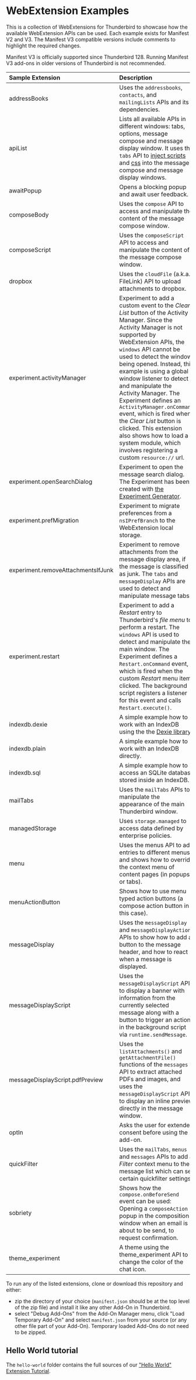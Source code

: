 # WebExtension Examples

This is a collection of WebExtensions for Thunderbird to showcase how the available WebExtension APIs can be used. Each example exists for Manifest V2 and V3. The Manifest V3 compatible versions include comments to highlight the required changes.

Manifest V3 is officially supported since Thunderbird 128. Running Manifest V3 add-ons in older versions of Thunderbird is not recommended.

| Sample Extension                   | Description |
|:-----------------------------------|:------------|
| addressBooks                       | Uses the `addressbooks`, `contacts`, and `mailingLists` APIs and its dependencies. |
| apiList                            | Lists all available APIs in different windows: tabs, options, message compose and message display window. It uses the `tabs` API to [inject scripts](https://thunderbird-webextensions.readthedocs.io/en/latest/tabs.html#executescript-tabid-details) and [css](https://thunderbird-webextensions.readthedocs.io/en/latest/tabs.html#insertcss-tabid-details) into the message compose and message display windows. |
| awaitPopup                         | Opens a blocking popup and await user feedback. |
| composeBody                        | Uses the `compose` API to access and manipulate the content of the message compose window. |
| composeScript                      | Uses the `composeScript` API to access and manipulate the content of the message compose window. |
| dropbox                            | Uses the `cloudFile` (a.k.a. FileLink) API to upload attachments to dropbox. |
| experiment.activityManager         | Experiment to add a custom event to the *Clear List* button of the Activity Manager. Since the Activity Manager is not supported by WebExtension APIs, the `windows` API cannot be used to detect the window being opened. Instead, this example is using a global window listener to detect and manipulate the Activity Manager. The Experiment defines an `ActivityManager.onCommand` event, which is fired when the *Clear List* button is clicked. This extension also shows how to load a system module, which involves registering a custom `resource://` url.|
| experiment.openSearchDialog        | Experiment to open the message search dialog. The Experiment has been created with [the Experiment Generator](https://darktrojan.github.io/generator/generator.html).|
| experiment.prefMigration           | Experiment to migrate preferences from a `nsIPrefBranch` to the WebExtension local storage. |
| experiment.removeAttachmentsIfJunk | Experiment to remove attachments from the message display area, if the message is classified as junk. The `tabs` and `messageDisplay` APIs are used to detect and manipulate message tabs. |
| experiment.restart                 | Experiment to add a *Restart* entry to Thunderbird's *file menu* to perform a restart. The `windows` API is used to detect and manipulate the main window. The Experiment defines a `Restart.onCommand` event, which is fired when the custom *Restart* menu item clicked. The background script registers a listener for this event and calls `Restart.execute()`. |
| indexdb.dexie                      | A simple example how to work with an IndexDB using the the [Dexie library](https://dexie.org/).|
| indexdb.plain                      | A simple example how to work with an IndexDB directly.|
| indexdb.sql                        | A simple example how to access an SQLite database stored inside an IndexDB.|
| mailTabs                           | Uses the `mailTabs` APIs to manipulate the appearance of the main Thunderbird window.|
| managedStorage                     | Uses `storage.managed` to access data defined by enterprise policies.|
| menu                               | Uses the menus API to add entries to different menus and shows how to override the context menu of content pages (in popups or tabs).|
| menuActionButton                   | Shows how to use menu typed action buttons (a compose action button in this case).|
| messageDisplay                     | Uses the `messageDisplay` and `messageDisplayAction` APIs to show how to add a button to the message header, and how to react when a message is displayed.|
| messageDisplayScript               | Uses the `messageDisplayScript` API to display a banner with information from the currently selected message along with a button to trigger an action in the background script via `runtime.sendMessage`. |
| messageDisplayScript.pdfPreview    | Uses the `listAttachments()` and `getAttachmentFile()` functions of the `messages` API to extract attached PDFs and images, and uses the `messageDisplayScript` API to display an inline preview directly in the message window. |
| optIn                              | Asks the user for extended consent before using the add-on.|
| quickFilter                        | Uses the `mailTabs`, `menus` and `messages` APIs to add a *Filter* context menu to the message list which can set certain quickfilter settings. |
| sobriety                           | Shows how the `compose.onBeforeSend` event can be used: Opening a `composeAction` popup in the composition window when an email is about to be send, to request confirmation. |
| theme_experiment                   | A theme using the theme_experiment API to change the color of the chat icon. |


To run any of the listed extensions, clone or download this repository and either:

* zip the directory of your choice (`manifest.json` should be at the top level of the zip file) and install it like any other Add-On in Thunderbird.
* select "Debug Add-Ons" from the Add-On Manager menu, click "Load Temporary Add-On" and select `manifest.json` from your source (or any other file part of your Add-On). Temporary loaded Add-Ons do not need to be zipped.

## Hello World tutorial

The `hello-world` folder contains the full sources of our ["Hello World" Extension Tutorial](https://developer.thunderbird.net/add-ons/hello-world-add-on).